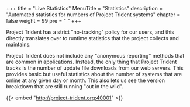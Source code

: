 +++
title = "Live Statistics"
MenuTitle = "Statistics"
description = "Automated statistics for numbers of Project Trident systems"
chapter = false
weight = 99
pre = "<i class='fa fa-line-chart'></i>	"
+++

Project Trident has a strict "no-tracking" policy for our users, and this directly translates over to runtime statistics that the project collects and maintains.

Project Trident does not include any "anonymous reporting" methods that are common in applications. Instead, the only thing that Project Trident tracks is the number of update file downloads from our web servers. This provides basic but useful statistics about the number of systems that are online at any given day or month. This also lets us see the version breakdown that are still running "out in the wild".

{{< embed "http://project-trident.org:40001" >}}
